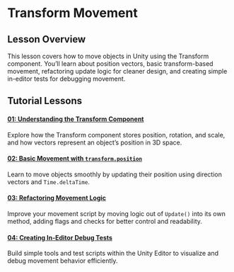 # Transform Movement
## Lesson Overview

This lesson covers how to move objects in Unity using the Transform component. You’ll learn about position vectors, basic transform-based movement, refactoring update logic for cleaner design, and creating simple in-editor tests for debugging movement.

## Tutorial Lessons

#### [01: Understanding the Transform Component](transform-component.md)
Explore how the Transform component stores position, rotation, and scale, and how vectors represent an object’s position in 3D space.

#### [02: Basic Movement with `transform.position`](basic-movement.md)
Learn to move objects smoothly by updating their position using direction vectors and `Time.deltaTime`.

#### [03: Refactoring Movement Logic](refactor-movement.md)
Improve your movement script by moving logic out of `Update()` into its own method, adding flags and checks for better control and readability.

#### [04: Creating In-Editor Debug Tests](editor-only-debugging.md)
Build simple tools and test scripts within the Unity Editor to visualize and debug movement behavior efficiently.